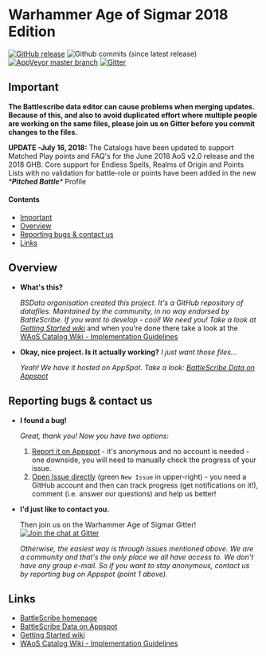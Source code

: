 Warhammer Age of Sigmar 2018 Edition
============================

[![GitHub release](https://img.shields.io/github/release/BSData/warhammer-age-of-sigmar.svg?style=flat-square)](https://github.com/BSData/warhammer-age-of-sigmar/releases/latest)
![Github commits (since latest release)](https://img.shields.io/github/commits-since/BSData/warhammer-age-of-sigmar/latest.svg?style=flat-square)
[![AppVeyor master branch](https://img.shields.io/appveyor/ci/BSData/warhammer-age-of-sigmar/master.svg?style=flat-square)](https://ci.appveyor.com/project/BSData/warhammer-age-of-sigmar)
[![Gitter](https://img.shields.io/gitter/room/BSData/warhammer-age-of-sigmar.svg?style=flat-square)](https://gitter.im/BSData/warhammer-age-of-sigmar)

## Important ##
[Important]: #important

**The Battlescribe data editor can cause problems when merging updates. Because of this, and also to avoid duplicated effort where multiple people are working on the same files, please join us on Gitter before you commit changes to the files.**

**UPDATE -July 16, 2018:**
The Catalogs have been updated to support Matched Play points and FAQ's for the June 2018 AoS v2.0 release and the 2018 GHB. Core support for Endless Spells, Realms of Origin and Points Lists with no validation for battle-role or points have been added in the new **\***Pitched Battle***\** Profile

#### Contents ####
[Contents]: #contents

* [Important][]
* [Overview][]
* [Reporting bugs & contact us][]
* [Links][]

[Important]: #important
[Overview]: #overview
[Reporting bugs & contact us]: #reporting-bugs--contact-us
[Links]: #links

## Overview ##
[Overview]: #overview

* __What's this?__

  _BSData organisation created this project. It's a GitHub repository of datafiles. Maintained by the community, in no way endorsed by BattleScribe. If you want to develop - cool! We need you! Take a look at [Getting Started wiki][]_ and when you're done there take a look at the [WAoS Catalog Wiki - Implementation Guidelines][]

* __Okay, nice project. Is it actually working?__ _I just want those files..._
 
  _Yeah! We have it hosted on AppSpot. Take a look: [BattleScribe Data on Appspot][]_

## Reporting bugs & contact us ##

* __I found a bug!__
 
  _Great, thank you! Now you have two options:_

  1. [Report it on Appspot][] - it's anonymous and no account is needed - one downside, you will need to manually check the progress of your issue.
  2. [Open Issue directly][] (green ```New Issue``` in upper-right) - you need a GitHub account and then can track progress (get notifications on it!), comment (i.e. answer our questions) and help us better!

* __I'd just like to contact you.__

  Then join us on the Warhammer Age of Sigmar Gitter!  
 [![Join the chat at Gitter](https://badges.gitter.im/BSData/warhammer-age-of-sigmar.svg)](https://gitter.im/BSData/warhammer-age-of-sigmar?utm_source=badge&utm_medium=badge&utm_campaign=pr-badge&utm_content=badge)
 
  _Otherwise, the easiest way is through issues mentioned above. We are a community and that's the only place we all have access to. We don't have any group e-mail. So if you want to stay anonymous, contact us by reporting bug on Appspot (point 1 above)._

[Report it on Appspot]: http://battlescribedata.appspot.com/#/repo/warhammer-age-of-sigmar
[Open Issue directly]: https://github.com/BSData/warhammer-age-of-sigmar/issues

## Links ##

* [BattleScribe homepage][]
* [BattleScribe Data on Appspot][]
* [Getting Started wiki][]
* [WAoS Catalog Wiki - Implementation Guidelines]


[BattleScribe homepage]: http://www.battlescribe.net/
[BattleScribe Data on Appspot]: http://battlescribedata.appspot.com/#/repos
[Getting Started wiki]: https://github.com/BSData/catalogue-development/wiki/Getting-Started
[WAoS Catalog Wiki - Implementation Guidelines]: https://github.com/BSData/warhammer-age-of-sigmar/wiki/Implementation-Guidelines
